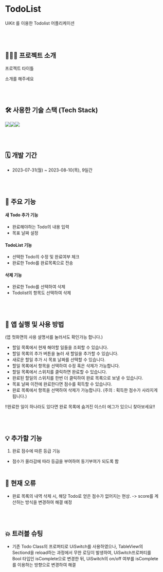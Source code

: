 # TodoList
UiKit 를 이용한 Todolist 어플리케이션
<br><br><br><br>

## 🧑🏻‍💻 프로젝트 소개
프로젝트 타이틀<p>
소개를 해주세요 <br>

<br><br>

## 🛠️ 사용한 기술 스택 (Tech Stack)
<img src="https://img.shields.io/badge/Swift-F05138?style=for-the-badge&logo=Swift&logoColor=white"><img src="https://img.shields.io/badge/GitHub-181717?style=for-the-badge&logo=github&logoColor=white"><img src="https://img.shields.io/badge/Slack-4A154B?style=for-the-badge&logo=slack&logoColor=white">

<br><br>

## 🗓️ 개발 기간
* 2023-07-31(월) ~ 2023-08-10(목), 9일간

<br><br>

## 📌 주요 기능
#### 새 Todo 추가 기능
- 완료해야하는 Todo의 내용 입력
- 목표 날짜 설정
#### TodoList 기능
- 선택한 Todo의 수정 및 완료여부 체크
- 완료한 Todo를 완료목록으로 전송
#### 삭제 기능
- 완료한 Todo를 선택하여 삭제
- Todolist의 항목도 선택하여 삭제


<br><br>

## 🧐 앱 실행 및 사용 방법
(앱 첫화면의 사용 설명서를 눌러서도 확인가능 합니다.)
- 할일 목록에서 현재 해야할 일들을 조회할 수 있습니다.
- 할일 목록의 추가 버튼을 눌러 새 할일을 추가할 수 있습니다.
- 새로운 할일 추가 시 목표 날짜를 선택할 수 있습니다.
- 할일 목록에서 항목을 선택하여 수정 혹은 삭제가 가능합니다.
- 할일 목록에서 스위치를 클릭하면 완료할 수 있습니다.
- 완료된 할일의 스위치를 한번 더 클릭하여 완료 목록으로 보낼 수 있습니다.
- 목표 날짜 이전에 완료한다면 점수를 획득할 수 있습니다.
- 완료 목록에서 항목을 선택하여 삭제가 가능합니다. 
(주의 : 획득한 점수가 사라지게 됩니다.)

!!완료한 일이 하나라도 있다면 완료 목록에 숨겨진 이스터 에그가 있으니 찾아보세요!!



<br><br>


## 💡 추가할 기능
1. 완료 점수에 따른 등급 기능<br>
- 점수가 올라감에 따라 등급을 부여하여 동기부여가 되도록 함
<br><br>

## 🚨 현재 오류
- 완료 목록의 내역 삭제 시, 해당 Todo로 얻은 점수가 없어지는 현상. -> score를 계산하는 방식을 변경하여 해결 예정

<br><br>

## 💥 트러블 슈팅
- 기존 Todo Class의 프로퍼티로 UiSwitch를 사용하였으나, TableView의 Sectiond을 reload하는 과정에서 무한 로딩이 발생하여,
UiSwitch프로퍼티를 Bool 타입인 isComplete으로 변경한 뒤, UiSwitch의 on/off 여부를 isComplete를 이용하는 방향으로 변경하여 해결
